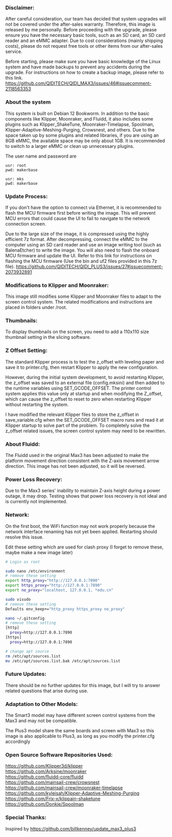 ### Disclaimer:
After careful consideration, our team has decided that system upgrades will not be covered under the after-sales warranty. Therefore, this image is released by me personally. Before proceeding with the upgrade, please ensure you have the necessary basic tools, such as an SD card, an SD card reader and an eMMC adapter. Due to cost considerations (mainly shipping costs), please do not request free tools or other items from our after-sales service.

Before starting, please make sure you have basic knowledge of the Linux system and have made backups to prevent any accidents during the upgrade. For instructions on how to create a backup image, please refer to this link.
https://github.com/QIDITECH/QIDI_MAX3/issues/46#issuecomment-2118563353

### About the system
This system is built on Debian 12 Bookworm. In addition to the basic components like Klipper, Moonraker, and Fluidd, it also includes some plugins such as Klipper_ShakeTune, Moonraker-Timelapse, Spoolman, Klipper-Adaptive-Meshing-Purging, Crowsnest, and others. Due to the space taken up by some plugins and related libraries, if you are using an 8GB eMMC, the available space may be only about 1GB. It is recommended to switch to a larger eMMC or clean up unnecessary plugins.

The user name and password are
```
usr: root
pwd: makerbase

usr: mks
pwd: makerbase
```

### Update Process:
If you don't have the option to connect via Ethernet, it is recommended to flash the MCU firmware first before writing the image. This will prevent MCU errors that could cause the UI to fail to navigate to the network connection screen.

Due to the large size of the image, it is compressed using the highly efficient 7z format. After decompressing, connect the eMMC to the computer using an SD card reader and use an image writing tool (such as BalenaEtcher) to write the image. You will also need to flash the onboard MCU firmware and update the UI. Refer to this link for instructions on flashing the MCU firmware (Use the bin and uf2 files provided in this 7z file).
https://github.com/QIDITECH/QIDI_PLUS3/issues/27#issuecomment-2073932891

### Modifications to Klipper and Moonraker:
This image still modifies some Klipper and Moonraker files to adapt to the screen control system. The related modifications and instructions are placed in folders under /root.

### Thumbnails:
To display thumbnails on the screen, you need to add a 110x110 size thumbnail setting in the slicing software.

### Z Offset Setting:
The standard Klipper process is to test the z_offset with leveling paper and save it to printer.cfg, then restart Klipper to apply the new configuration.

However, during the initial system development, to avoid restarting Klipper, the z_offset was saved to an external file (config.mksini) and then added to the runtime variables using SET_GCODE_OFFSET. The printer control system applies this value only at startup and when modifying the Z_offset, which can cause the z_offset to reset to zero when restarting Klipper without restarting the system.

I have modified the relevant Klipper files to store the z_offset in save_variable.cfg when the SET_GCODE_OFFSET macro runs and read it at Klipper startup to solve part of the problem. To completely solve the z_offset related issues, the screen control system may need to be rewritten.

### About Fluidd:
The Fluidd used in the original Max3 has been adjusted to make the platform movement direction consistent with the Z-axis movement arrow direction. This image has not been adjusted, so it will be reversed.

### Power Loss Recovery:
Due to the Max3 series' inability to maintain Z-axis height during a power outage, it may drop. Testing shows that power loss recovery is not ideal and is currently not implemented.

### Network:
On the first boot, the WiFi function may not work properly because the network interface renaming has not yet been applied. Restarting should resolve this issue.

Edit these setting which are used for clash proxy (I forget to remove these, maybe make a new image later)
```bash
# Login as root

sudo nano /etc/environment
# remove these setting
export http_proxy="http://127.0.0.1:7890"
export https_proxy="http://127.0.0.1:7890"
export no_proxy="localhost, 127.0.0.1, *edu.cn"

sudo visudo
# remove these setting
Defaults env_keep+="http_proxy https_proxy no_proxy"

nano ~/.gitconfig
# remove these setting
[http]
  proxy=http://127.0.0.1:7890
[https]
  proxy=http://127.0.0.1:7890

# change apt source
rm /etc/apt/sources.list
mv /etc/apt/sources.list.bak /etc/apt/sources.list
```

### Future Updates:
There should be no further updates for this image, but I will try to answer related questions that arise during use.

### Adaptation to Other Models:
The Smart3 model may have different screen control systems from the Max3 and may not be compatible. 


The Plus3 model share the same boards and screen with Max3 so this image is also applicable to Plus3, as long as you modify the printer.cfg accordingly

### Open Source Software Repositories Used:
https://github.com/Klipper3d/klipper </br>
https://github.com/Arksine/moonraker </br>
https://github.com/fluidd-core/fluidd </br>
https://github.com/mainsail-crew/crowsnest </br>
https://github.com/mainsail-crew/moonraker-timelapse </br>
https://github.com/kyleisah/Klipper-Adaptive-Meshing-Purging </br>
https://github.com/Frix-x/klippain-shaketune </br>
https://github.com/Donkie/Spoolman

### Special Thanks:
Inspired by
https://github.com/billkenney/update_max3_plus3

